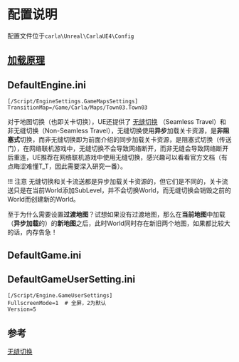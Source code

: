 # 配置说明

配置文件位于`carla\Unreal\CarlaUE4\Config`

## [加载原理](https://blog.csdn.net/u010385624/article/details/89926061)


## DefaultEngine.ini
```shell
[/Script/EngineSettings.GameMapsSettings]
TransitionMap=/Game/Carla/Maps/Town03.Town03
```
对于地图切换（也即关卡切换），UE还提供了 [无缝切换](https://blog.csdn.net/ttod/article/details/135868749) （Seamless Travel）和非无缝切换（Non-Seamless Travel），无缝切换使用**异步**加载关卡资源，是**非阻塞式**切换，而非无缝切换即为前面介绍的同步加载关卡资源，是阻塞式切换（传送门），在网络联机游戏中，无缝切换不会导致网络断开，而非无缝会导致网络断开后重连，UE推荐在网络联机游戏中使用无缝切换，感兴趣可以看看官方文档（有点晦涩难懂T_T，因此需要深入研究一番）。

!!! 注意
    无缝切换和关卡流送都是异步加载关卡资源的，但它们是不同的，关卡流送只是在当前World添加SubLevel，并不会切换World，而无缝切换会销毁之前的World而创建新的World。

至于为什么需要设置**过渡地图**？试想如果没有过渡地图，那么在**当前地图**中加载（**异步加载**的）的**新地图**之后，此时World同时存在新旧两个地图，如果都比较大的话，内存告急！


## DefaultGame.ini



## DefaultGameUserSetting.ini
```shell
[/Script/Engine.GameUserSettings]
FullscreenMode=1  # 全屏，2为默认
Version=5
```


## 参考

[无缝切换](https://blog.csdn.net/ttod/article/details/135868749)